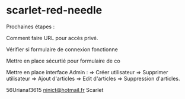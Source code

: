# scarlet-red-needle

Prochaines étapes : 

Comment faire URL pour accès privé. 

Vérifier si formulaire de connexion fonctionne 

Mettre en place sécurtié pour formulaire de co 

Mettre en place interface Admin : 
    => Créer utilisateur 
    => Supprimer utilisateur 
    => Ajout d'articles 
    => Edit d'articles 
    => Suppression d'articles. 

56Uriana!3615
ninict@hotmail.fr
Scarlet